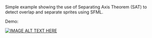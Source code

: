 Simple example showing the use of Separating Axis Theorem (SAT) to detect overlap and separate sprites using SFML.

Demo:

[![IMAGE ALT TEXT HERE](http://img.youtube.com/vi/7WM09bWwqOU/0.jpg)](http://www.youtube.com/watch?v=7WM09bWwqOU)
